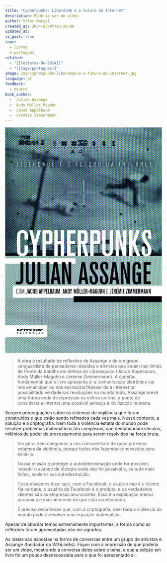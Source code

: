 ```yaml
---
title: "Cypherpunks: Liberdade e o Futuro da Internet"
description: Poderia ser um vídeo
author: Vítor Marçal
created_at: 2024-03-07T14:29:00
updated_at: 
is_post: true
tags:
  - livros
  - portugues
related:
  - "[[leituras-de-2024]]"
  - "[[tags/portugues]]"
image: img/cypherpunks-liberdade-e-o-futuro-da-internet.jpg
language: pt
feedback:
  - neutro
book_author:
  -  Julian Assange
  -  Andy Müller-Maguhn
  -  Jacob Appelbaum
  -  Jérémie Zimmermann
---
```


![cypherpunks-liberdade-e-o-futuro-da](img/cypherpunks-liberdade-e-o-futuro-da-internet.jpg)


> A obra é resultado de reflexões de Assange e de um grupo vanguardista de pensadores rebeldes e ativistas que atuam nas linhas de frente da batalha em defesa do ciberespaço (Jacob Appelbaum, Andy Müller-Maguhn e Jérémie Zimmermann). A questão fundamental que o livro apresenta é: a comunicação eletrônica vai nos emancipar ou nos escravizar?Apesar de a internet ter possibilitado verdadeiras revoluções no mundo todo, Assange prevê uma futura onda de repressão na esfera on-line, a ponto de considerar a internet uma possível ameaça à civilização humana.

Surgem preocupações sobre os sistemas de vigilância que foram construídos e que estão sendo refinados cada vez mais. Nesse contexto, a solução é a criptografia. Nem toda a violência estatal do mundo pode resolver problemas matemáticos tão complexos, que demandariam séculos, milênios de poder de processamento para serem resolvidos na força bruta.

> Em geral nem chegamos a nos conscientizar de quão próximos estamos da violência, porque todos nós fazemos concessões para evitá-la.

> Nossa missão é proteger a autodeterminação onde for possível, impedir o avanço da distopia onde não for possível e, se tudo mais falhar, acelerar sua autodestruição.

> Costumávamos dizer que, com o Facebook, o usuário não é o cliente. Na verdade, o usuário do Facebook é o produto, e os verdadeiros clientes são as empresas anunciantes. Essa é a explicação menos paranoica e mais inocente do que esta acontecendo.

> É preciso reconhecer que, com a criptografia, nem toda a violência do mundo poderá resolver uma equação matemática.

Apesar de abordar temas extremamente importantes, a forma como as reflexões foram apresentadas não me agradou.

As ideias são expostas na forma de conversas entre um grupo de ativistas e Assange (fundador da *WikiLeaks*). Fiquei com a impressão de que poderia ser um vídeo, mostrando a conversa deles sobre o tema, e que a edição em livro foi um pouco desnecessária para o que foi apresentado ali.